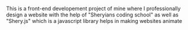 This is a front-end developement project of mine where I professionally design a website with the help of "Sheryians coding school" as well as "Shery.js" which is a javascript library helps in making websites animate
